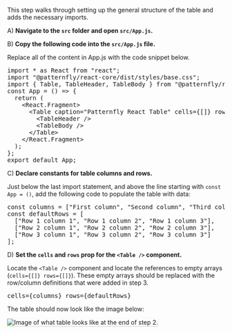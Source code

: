 This step walks through setting up the general structure of the table and adds the necessary imports.

A) <strong>Navigate to the `src` folder and open `src/App.js`.</strong>

B) <strong>Copy the following code into the `src/App.js` file.</strong>

Replace all of the content in App.js with the code snippet below.

<pre class="file" data-filename="App.js" data-target="replace">
import * as React from &quot;react&quot;;
import &quot;@patternfly/react-core/dist/styles/base.css&quot;;
import { Table, TableHeader, TableBody } from &quot;@patternfly/react-table&quot;;
const App = () =&gt; {
  return (
    &lt;React.Fragment&gt;
      &lt;Table caption=&quot;Patternfly React Table&quot; cells={[]} rows={[]}&gt;
        &lt;TableHeader /&gt;
        &lt;TableBody /&gt;
      &lt;/Table&gt;
    &lt;/React.Fragment&gt;
  );
};
export default App;
</pre>

C) <strong>Declare constants for table columns and rows.</strong>

Just below the last import statement, and above the line starting with `const App = ()`, add the following code to populate the table with data:

<pre class="file" data-target="clipboard">
const columns = ["First column", "Second column", "Third column"];
const defaultRows = [
  ["Row 1 column 1", "Row 1 column 2", "Row 1 column 3"],
  ["Row 2 column 1", "Row 2 column 2", "Row 2 column 3"],
  ["Row 3 column 1", "Row 3 column 2", "Row 3 column 3"]
];
</pre>

D) <strong>Set the `cells` and `rows` prop for the `<Table />` component.</strong>

Locate the `<Table />` component and locate the references to empty arrays (`cells={[]} rows={[]}`). These empty arrays should be replaced with the row/column definitions that were added in step 3.

<pre class="file">
cells={columns} rows={defaultRows}
</pre>

The table should now look like the image below:

<img src="table-intro/assets/step-2-complete.png" alt="Image of what table looks like at the end of step 2." style="box-shadow: rgba(3, 3, 3, 0.2) 0px 1.25px 2.5px 0px;" />
